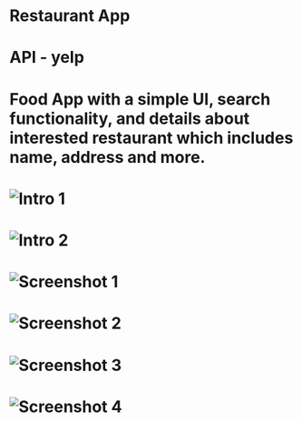 # Restaurant App

# API - yelp

# Food App with a simple UI, search functionality, and details about interested restaurant which includes name, address and more.


# ![Intro 1](https://github.com/CrypticHushane/restaurantApp/blob/master/assets/intro_1.gif)

# ![Intro 2](https://github.com/CrypticHushane/restaurantApp/blob/master/assets/intro_2.gif)

# ![Screenshot 1](https://github.com/CrypticHushane/restaurantApp/blob/master/assets/screenshot.jpeg)

# ![Screenshot 2](https://github.com/CrypticHushane/restaurantApp/blob/master/assets/screenshot2.jpeg)

# ![Screenshot 3](https://github.com/CrypticHushane/restaurantApp/blob/master/assets/screenshot3.jpeg)

# ![Screenshot 4](https://github.com/CrypticHushane/restaurantApp/blob/master/assets/screenshot4.jpeg)